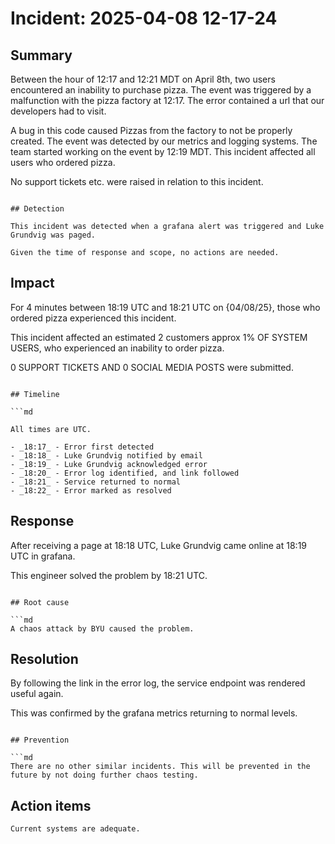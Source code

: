 # Incident: 2025-04-08 12-17-24

## Summary

Between the hour of 12:17 and 12:21 MDT on April 8th, two users encountered an inability to purchase pizza. The event was triggered by a malfunction with the pizza factory at 12:17. The error contained a url that our developers had to visit.

A bug in this code caused Pizzas from the factory to not be properly created. The event was detected by our metrics and logging systems. The team started working on the event by 12:19 MDT. This incident affected all users who ordered pizza.

No support tickets etc. were raised in relation to this incident.

```

## Detection

This incident was detected when a grafana alert was triggered and Luke Grundvig was paged.

Given the time of response and scope, no actions are needed.
```

## Impact

For 4 minutes between 18:19 UTC and 18:21 UTC on {04/08/25}, those who ordered pizza experienced this incident.

This incident affected an estimated 2 customers approx 1% OF SYSTEM USERS, who experienced an inability to order pizza.

0 SUPPORT TICKETS AND 0 SOCIAL MEDIA POSTS were submitted.

````

## Timeline

```md

All times are UTC.

- _18:17_ - Error first detected
- _18:18_ - Luke Grundvig notified by email
- _18:19_ - Luke Grundvig acknowledged error
- _18:20_ - Error log identified, and link followed
- _18:21_ - Service returned to normal
- _18:22_ - Error marked as resolved
````

## Response

After receiving a page at 18:18 UTC, Luke Grundvig came online at 18:19 UTC in grafana.

This engineer solved the problem by 18:21 UTC.

````

## Root cause

```md
A chaos attack by BYU caused the problem.
````

## Resolution

By following the link in the error log, the service endpoint was rendered useful again.

This was confirmed by the grafana metrics returning to normal levels.

````

## Prevention

```md
There are no other similar incidents. This will be prevented in the future by not doing further chaos testing.
````

## Action items

```md
Current systems are adequate.
```
